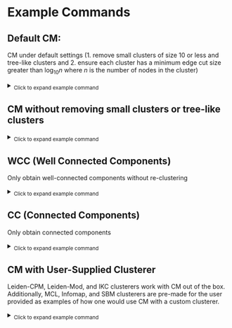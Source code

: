 # Example Commands

## Default CM:
CM under default settings (1. remove small clusters of size 10 or less and tree-like clusters and 2. ensure each cluster has a minimum edge cut size greater than $\log_{10}{n}$ where $n$ is the number of nodes in the cluster)
<details>
<summary><sub>Click to expand example command </sub></summary>
  
- command: `python -m main pipeline.json`
- pipeline.json:
  
  ```
  {
      "title": <custom name for this run>,
      "name": <custom name of your network>,
      "input_file": <path to your network edgelist>,
      "output_dir": <output directory>,
      "algorithm": <clustering algorithm e.g., ikc, leiden, leiden_mod>,
      "params": [
          {
              <parameter name e.g., res, i>: <parameter value>
          }
      ],
      "stages": [
          {
              "name": "cleanup"
          },
          {
              "name": "clustering",
              "parallel_limit": 2
          },
          {
              "name": "stats",
              "parallel_limit": 2
          },
          {
              "name": "filtering",
              "scripts": [
                  "./scripts/subset_graph_nonetworkit_treestar.R",
                  "./scripts/make_cm_ready.R"
              ]
          },
          {
              "name": "connectivity_modifier",
              "memprof": <boolean for whether to profile memory e.g., true or false>,
              "threshold": <well-connectedness threshold e.g., 1log10>,
              "nprocs": <number of processors for parallelism>,
              "quiet": <boolean whether to print outputs to console e.g., true or false>
          },
          {
              "name": "filtering",
              "scripts": [
                  "./scripts/post_cm_filter.R"
              ]
          },
          {
              "name": "stats",
              "parallel_limit": 2
          }
      ]
  }
  ```
</details>
    
## CM without removing small clusters or tree-like clusters
  <details>
  <summary><sub>Click to expand example command </sub></summary>
  
  - command: `python -m main pipeline.json`
  - pipeline.json:
    
    ```
    {
        "title": <custom name for this run>,
        "name": <custom name of your network>,
        "input_file": <path to your network edgelist>,
        "output_dir": <output directory>,
        "algorithm": <clustering algorithm e.g., ikc, leiden, leiden_mod>,
        "params": [
            {
                <parameter name e.g., res, i>: <parameter value>
            }
        ],
        "stages": [
            {
                "name": "cleanup"
            },
            {
                "name": "clustering",
                "parallel_limit": 2
            },
            {
                "name": "stats",
                "parallel_limit": 2
            },
            {
                "name": "connectivity_modifier",
                "memprof": <boolean for whether to profile memory e.g., true or false>,
                "threshold": <well-connectedness threshold e.g., 1log10>,
                "nprocs": <number of processors for parallelism>,
                "quiet": <boolean whether to print outputs to console e.g., true or false>
            },
            {
                "name": "stats",
                "parallel_limit": 2
            }
        ]
    }
    ```
  </details>

## WCC (Well Connected Components)
Only obtain well-connected components without re-clustering
  <details>
  <summary><sub>Click to expand example command </sub></summary>
    
  - command: `python3 -m hm01.cm -i <input network edgelist path> -e <input existing clustering path> -o <output filepath> -c nop --threshold <threshold e.g., 1log10> --nprocs <number of processors>`
  </details>

## CC (Connected Components)
Only obtain connected components
  <details>
  <summary><sub>Click to expand example command </sub></summary>
    
  - command: `python3 -m hm01.cm -i <input network edgelist path> -e <input existing clustering path> -o <output filepath> -c nop --threshold 0.1 --nprocs <number of processors>`
  </details>

## CM with User-Supplied Clusterer
Leiden-CPM, Leiden-Mod, and IKC clusterers work with CM out of the box. Additionally, MCL, Infomap, and SBM clusterers are pre-made for the user provided as examples of how one would use CM with a custom clusterer.
  <details>
  <summary><sub>Click to expand example command </sub></summary>
    
  - command: `python3 -m hm01.cm -i <input network edgelist path> -e <input existing clustering path> -o <output filepath> -c external -cfile <clusterer file path e.g., path to hm01/clusterers/external_clusterers/sbm_wrapper.py> --threshold <threhsold e.g., 1log10> --nprocs <number of processors>`
  - cargs.json:
  ```
  {
      <param key e.g., "block_state">: <param value e.g., "non_nested_sbm", "planted_partition_model">
      <param key 2 e.g., "degree_corrected">: <param value e.g. true, false>
  }
  ```
  </details>
